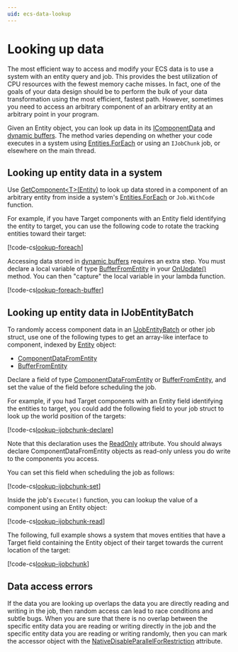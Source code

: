 ```yaml
---
uid: ecs-data-lookup
---
```


# Looking up data

The most efficient way to access and modify your ECS data is to use a system with an entity query and job. This provides the best utilization of CPU resources with the fewest memory cache misses. In fact, one of the goals of your data design should be to perform the bulk of your data transformation using the most efficient, fastest path. However, sometimes you need to access an arbitrary component of an arbitrary entity at an arbitrary point in your program.

Given an Entity object, you can look up data in its [IComponentData] and [dynamic buffers]. The method varies depending on whether your code executes in a system using [Entities.ForEach] or using an `IJobChunk` job, or elsewhere on the main thread.

## Looking up entity data in a system

Use [GetComponent&lt;T&gt;(Entity)] to look up data stored in a component of an arbitrary entity from inside a system's [Entities.ForEach] or `Job.WithCode` function.

For example, if you have Target components with an Entity field identifying the entity to target, you can use the following code to rotate the tracking entities toward their target:

[!code-cs[lookup-foreach](../DocCodeSamples.Tests/LookupDataExamples.cs#lookup-foreach)]

Accessing data stored in [dynamic buffers] requires an extra step. You must declare a local variable of type [BufferFromEntity] in your [OnUpdate()] method. You can then "capture" the local variable in your lambda function. 

[!code-cs[lookup-foreach-buffer](../DocCodeSamples.Tests/LookupDataExamples.cs#lookup-foreach-buffer)]


## Looking up entity data in IJobEntityBatch

To randomly access component data in an [IJobEntityBatch] or other job struct, use one of the following types to get an array-like interface to component, indexed by [Entity] object:

* [ComponentDataFromEntity]
* [BufferFromEntity]

Declare a field of type [ComponentDataFromEntity] or [BufferFromEntity], and set the value of the field before scheduling the job.

For example, if you had Target components with an Entity field identifying the entities to target, you could add the following field to your job struct to look up the world position of the targets:

[!code-cs[lookup-ijobchunk-declare](../DocCodeSamples.Tests/LookupDataExamples.cs#lookup-ijobchunk-declare)]

Note that this declaration uses the [ReadOnly] attribute. You should always declare ComponentDataFromEntity<T> objects as read-only unless you do write to the components you access.
    
You can set this field when scheduling the job as follows:

[!code-cs[lookup-ijobchunk-set](../DocCodeSamples.Tests/LookupDataExamples.cs#lookup-ijobchunk-set)]

Inside the job's `Execute()` function, you can lookup the value of a component using an Entity object:

[!code-cs[lookup-ijobchunk-read](../DocCodeSamples.Tests/LookupDataExamples.cs#lookup-ijobchunk-read)]
  
 The following, full example shows a system that moves entities that have a Target field containing the Entity object of their target towards the current location of the target:
 
[!code-cs[lookup-ijobchunk](../DocCodeSamples.Tests/LookupDataExamples.cs#lookup-ijobchunk)]

## Data access errors

If the data you are looking up overlaps the data you are directly reading and writing in the job, then random access can lead to race conditions and subtle bugs. When you are sure that there is no overlap between the specific entity data you are reading or writing directly in the job and the specific entity data you are reading or writing randomly, then you can mark the accessor object with the [NativeDisableParallelForRestriction] attribute. 

[dynamic buffers]: xref:ecs-dynamic-buffers
[GetComponent&lt;T&gt;(Entity)]: xref:Unity.Entities.SystemBase.GetComponent``1(Unity.Entities.Entity)
[Entity]: xref:Unity.Entities.Entity
[ComponentDataFromEntity]: xref:Unity.Entities.ComponentDataFromEntity`1
[BufferFromEntity]: xref:Unity.Entities.BufferFromEntity`1 
[Why ECS]: http://www.example.com#need-to-add-this-page
[IComponentData]: xref:ecs-component-data
[dynamic buffers]: xref:ecs-dynamic-buffers
[Entities.ForEach]: xref:Unity.Entities.SystemBase.Entities
[OnUpdate()]: xref:Unity.Entities.SystemBase.OnUpdate*
[IJobEntityBatch]: xref:Unity.Entities.IJobEntityBatch
[ReadOnly]: https://docs.unity3d.com/ScriptReference/Unity.Collections.ReadOnlyAttribute.html
[NativeDisableParallelForRestriction]: https://docs.unity3d.com/ScriptReference/Unity.Collections.NativeDisableParallelForRestrictionAttribute.html